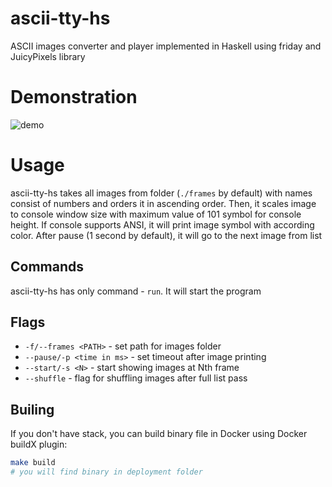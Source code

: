 # ascii-tty-hs

ASCII images converter and player implemented in Haskell using friday and JuicyPixels library

# Demonstration

![demo](media/demo.gif)

# Usage

ascii-tty-hs takes all images from folder (`./frames` by default) with names consist of numbers and orders it in ascending order. Then,
it scales image to console window size with maximum value of 101 symbol for console height. If console supports ANSI, it will print image symbol
with according color. After pause (1 second by default), it will go to the next image from list

## Commands

ascii-tty-hs has only command - `run`. It will start the program

## Flags

- `-f/--frames <PATH>` - set path for images folder
- `--pause/-p <time in ms>` - set timeout after image printing
- `--start/-s <N>` - start showing images at Nth frame
- `--shuffle` - flag for shuffling images after full list pass

## Builing

If you don't have stack, you can build binary file in Docker using Docker buildX plugin:

```bash
make build
# you will find binary in deployment folder
```
